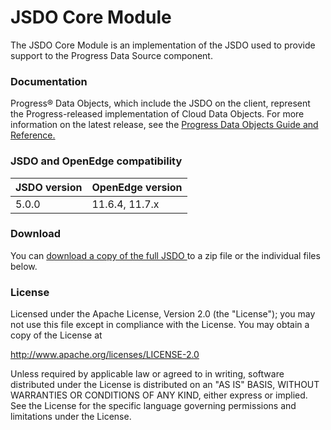 # JSDO Core Module
The JSDO Core Module is an implementation of the JSDO used to provide support to the Progress Data Source component.

### Documentation
Progress® Data Objects, which include the JSDO on the client, represent the Progress-released implementation of Cloud Data Objects. For more information on the latest release, see the <a href="https://documentation.progress.com/output/pdo">Progress Data Objects Guide and Reference.</a>

### JSDO and OpenEdge compatibility
| JSDO version | OpenEdge version |
|----|----|
| 5.0.0 | 11.6.4, 11.7.x |

### Download<a name="download"></a>
You can <a href="https://github.com/progress/JSDO/zipball/master">download a copy of the full JSDO </a> to a zip file or the individual files below.

### License
Licensed under the Apache License, Version 2.0 (the "License"); you may not use this file except in compliance with the License. You may obtain a copy of the License at

http://www.apache.org/licenses/LICENSE-2.0

Unless required by applicable law or agreed to in writing, software distributed under the License is distributed on an "AS IS" BASIS, WITHOUT WARRANTIES OR CONDITIONS OF ANY KIND, either express or implied. See the License for the specific language governing permissions and limitations under the License.
